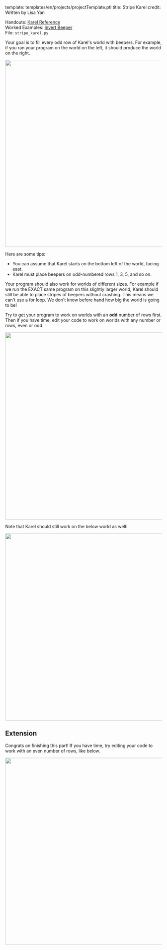 template: templates/en/projects/projectTemplate.ptl
title: Stripe Karel
credit: Written by Lisa Yan

Handouts: [Karel Reference]({{pathToRoot}}en/resources/karel.html)<br/>
Worked Examples: [Invert Beeper]({{pathToRoot}}en/projects/invertBeeper/index.html)<br/>
File: `stripe_karel.py`

Your goal is to fill every odd row of Karel's world with beepers.
For example, if you ran your program on the world on the left, it should produce the world on the right.

<center>
	<img style="width:600px"  src="{{pathToRoot}}img/projects/stripeKarel/world1.png">	
</center>

Here are some tips:

* You can assume that Karel starts on the bottom left of the world, facing east.
* Karel must place beepers on odd-numbered rows 1, 3, 5, and so on.

Your program should also work for worlds of different sizes. For example if we run the EXACT same program on this slightly larger world, Karel should still be able to place stripes of beepers without crashing. This means we can't use a for loop. We don't know before hand how big the world is going to be!

Try to get your program to work on worlds with an **odd** number of rows first. Then if you have time, edit your code to work on worlds with any number or rows, even or odd.

<center>
	<img style="width:600px"  src="{{pathToRoot}}img/projects/stripeKarel/world2.png">	
</center>

Note that Karel should still work on the below world as well:

<center>
	<img style="width:600px"  src="{{pathToRoot}}img/projects/stripeKarel/world3.png">	
</center>

## Extension

Congrats on finishing this part! If you have time, try editing your code to work with an even number of rows, like below.

<center>
	<img style="width:600px"  src="{{pathToRoot}}img/projects/stripeKarel/world_even.png">	
</center>
